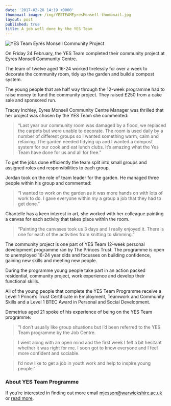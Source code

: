 ```yaml
---
date: '2017-02-28 14:19 +0000'
thumbnail-image: /img/YESTEAMEyresMonsell-thumbnail.jpg
layout: post
published: true
title: A job well done by the YES Team
---
```


![YES Team Eyres Monsell Community Project]({{site.baseurl}}/img/YESTEAMEyresMonsell-fullsize-web.jpg)

On Friday 24 February, the YES Team completed their community project at Eyres Monsell Community Centre.

The team of twelve aged 16-24 worked tirelessly for over a week to decorate the community room, tidy up the garden and build a compost system. 

The young people that are half way through the 12-week programme had to raise money to fund the community project. They raised £250 from a cake sale and sponsored run.  

Tracey Inchley, Eyres Monsell Community Centre Manager was thrilled that her project was chosen by the YES Team she commented: 

> “Last year our community room was damaged by a flood, we replaced the carpets but were unable to decorate. The room is used daily by a number of different groups so I wanted something warm, calm and relaxing. The garden needed tidying up and I wanted a compost system for our cook and eat lunch clubs. It’s amazing what the Yes Team have done for us and all for free.”

To get the jobs done efficiently the team split into small groups and assigned roles and responsibilities to each group.  

Jordan took on the role of team leader for the garden.  He managed three people within his group and commented:

> “I wanted to work on the garden as it was more hands on with lots of work to do.  I gave everyone within my a group a job that they had to get done.”

Chantelle has a keen interest in art, she worked with her colleague painting a canvas for each activity that takes place within the room. 

> “Painting the canvases took us 3 days and I really enjoyed it.  There is one for each of the activities from knitting to slimming.”

The community project is one part of YES Team 12-week personal development programme ran by The Princes Trust.   The programme is open to unemployed 16-24 year olds and focusses on building confidence, gaining new skills and meeting new people.

During the programme young people take part in an action packed residential, community project, work experience and develop their functional skills.

All of the young people that complete the YES Team Programme receive a Level 1 Prince’s Trust Certificate in Employment, Teamwork and Community Skills and a Level 1 BTEC Award in Personal and Social Development.

Demetrius aged 21 spoke of his experience of being on the YES Team programme:

> "I don’t usually like group situations but I’d been referred to the YES Team programme by the Job Centre. 

> I went along with an open mind and the first week I felt a bit hesitant whether it was right for me. I soon got to know everyone and I feel more confident and sociable.

> I’d now like to get a job in youth work and help to inspire young people.”

### About YES Team Programme

If you’re interested in finding out more email [mjesson@warwickshire.ac.uk](mailto:mjesson@warwickshire.ac.uk) or [read more](https://www.yesproject.org/what-you-can-do/get-motivated-to-succeed/).
